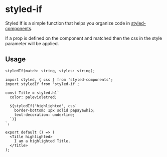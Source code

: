 # styled-if

Styled If is a simple function that helps you organize code in [styled-components](https://github.com/styled-components/styled-components). 

If a prop is defined on the component and matched then the css in the style parameter will be applied.

## Usage

```JS
styledIf(match: string, styles: string);
```

```JSX
import styled, { css } from 'styled-components';
import styledIf from 'styled-if';
  
const Title = styled.h1`
  color: palevioletred;

  ${styledIf('highlighted', css`
    border-bottom: 1px solid papayawhip;
    text-decoration: underline;
  `)}
`;

export default () => (
  <Title highlighted>
    I am a highlighted Title.
  </Title>
);
```
